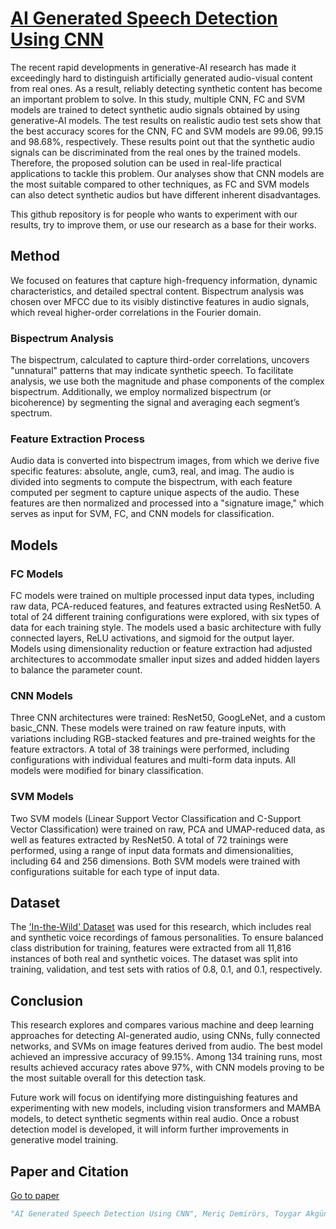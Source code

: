 # [AI Generated Speech Detection Using CNN](https://ieeexplore.ieee.org/abstract/document/10825541)

The recent rapid developments in generative-AI research has made it exceedingly hard to distinguish artificially generated audio-visual content from real ones. As a result, reliably detecting synthetic content has become an important problem to solve. In this study, multiple CNN, FC and SVM models are trained to detect synthetic audio signals obtained by using generative-AI models. The test results on realistic audio test sets show that the best accuracy scores for the CNN, FC and SVM models are 99.06, 99.15 and 98.68%, respectively. These results point out that the synthetic audio signals can be discriminated from the real ones by the trained models. Therefore, the proposed solution can be used in real-life practical applications to tackle this problem. Our analyses show that CNN models are the most suitable compared to other techniques, as FC and SVM models can also detect synthetic audios but have different inherent disadvantages.

This github repository is for people who wants to experiment with our results, try to improve them, or use our research as a base for their works.


## Method
We focused on features that capture high-frequency information, dynamic characteristics, and detailed spectral content. Bispectrum analysis was chosen over MFCC due to its visibly distinctive features in audio signals, which reveal higher-order correlations in the Fourier domain.

### Bispectrum Analysis
The bispectrum, calculated to capture third-order correlations, uncovers "unnatural" patterns that may indicate synthetic speech. To facilitate analysis, we use both the magnitude and phase components of the complex bispectrum. Additionally, we employ normalized bispectrum (or bicoherence) by segmenting the signal and averaging each segment’s spectrum.

### Feature Extraction Process
Audio data is converted into bispectrum images, from which we derive five specific features: absolute, angle, cum3, real, and imag. The audio is divided into segments to compute the bispectrum, with each feature computed per segment to capture unique aspects of the audio. These features are then normalized and processed into a "signature image," which serves as input for SVM, FC, and CNN models for classification.

## Models
### FC Models
FC models were trained on multiple processed input data types, including raw data, PCA-reduced features, and features extracted using ResNet50. A total of 24 different training configurations were explored, with six types of data for each training style. The models used a basic architecture with fully connected layers, ReLU activations, and sigmoid for the output layer. Models using dimensionality reduction or feature extraction had adjusted architectures to accommodate smaller input sizes and added hidden layers to balance the parameter count.

### CNN Models
Three CNN architectures were trained: ResNet50, GoogLeNet, and a custom basic_CNN. These models were trained on raw feature inputs, with variations including RGB-stacked features and pre-trained weights for the feature extractors. A total of 38 trainings were performed, including configurations with individual features and multi-form data inputs. All models were modified for binary classification.

### SVM Models
Two SVM models (Linear Support Vector Classification and C-Support Vector Classification) were trained on raw, PCA and UMAP-reduced data, as well as features extracted by ResNet50. A total of 72 trainings were performed, using a range of input data formats and dimensionalities, including 64 and 256 dimensions. Both SVM models were trained with configurations suitable for each type of input data.

## Dataset
The ['In-the-Wild' Dataset](https://deepfake-total.com/in_the_wild) was used for this research, which includes real and synthetic voice recordings of famous personalities. To ensure balanced class distribution for training, features were extracted from all 11,816 instances of both real and synthetic voices. The dataset was split into training, validation, and test sets with ratios of 0.8, 0.1, and 0.1, respectively.

## Conclusion
This research explores and compares various machine and deep learning approaches for detecting AI-generated audio, using CNNs, fully connected networks, and SVMs on image features derived from audio. The best model achieved an impressive accuracy of 99.15%. Among 134 training runs, most results achieved accuracy rates above 97%, with CNN models proving to be the most suitable overall for this detection task.

Future work will focus on identifying more distinguishing features and experimenting with new models, including vision transformers and MAMBA models, to detect synthetic segments within real audio. Once a robust detection model is developed, it will inform further improvements in generative model training.

## Paper and Citation
[Go to paper](materials/AI_Generated_Speech_Detection_Using_CNN.pdf)
```bibtex
"AI Generated Speech Detection Using CNN", Meriç Demirörs, Toygar Akgün and Ahmet Murat Özbayoğlu, 2024
```
